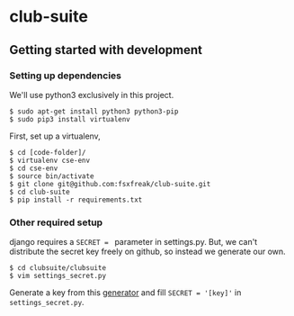 # club-suite

## Getting started with development
### Setting up dependencies
We'll use python3 exclusively in this project.
```
$ sudo apt-get install python3 python3-pip
$ sudo pip3 install virtualenv
```
First, set up a virtualenv,
```
$ cd [code-folder]/
$ virtualenv cse-env
$ cd cse-env
$ source bin/activate
$ git clone git@github.com:fsxfreak/club-suite.git
$ cd club-suite
$ pip install -r requirements.txt
```

### Other required setup
django requires a ```SECRET = ``` parameter in settings.py. But, we
can't distribute the secret key freely on github, so instead we generate
our own.
```
$ cd clubsuite/clubsuite
$ vim settings_secret.py
```
Generate a key from this 
[generator](http://www.miniwebtool.com/django-secret-key-generator/)
and fill ```SECRET = '[key]'``` in ```settings_secret.py```.
